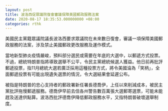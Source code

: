```yaml
---
layout: post
title: 波洛西促眾議院復會審議保障美國郵政服務法案
date: 2020-08-17 18:35:53.000000000 +08:00
categories: rthk
---
```


美國民主黨籍眾議院議長波洛西要求眾議院在未來數日復會，審議一項保障美國郵政服務的法案，涉及禁止美國郵政更改服務及運作模式。

當地新型肺炎疫情嚴峻，預料部分選民或需要在年底的大選中，以郵遞方式投票。不過，總統特朗普指將導致選舉不公平，令民主黨總統候選人獲益。他日前再批評郵遞投票，指11月總統大選若廣泛採用這種投票方式，將令美國淪為「笑柄」，全面郵遞投票有可能出現遺失選票的情況，令大選結果會延遲公布。

被指是特朗普的忠心支持者的郵政署新任署長德喬伊，上任以來削減成本，被民主黨批評拖慢郵遞服務。德喬伊早前去信各州警告數百萬張大選郵寄選票，可能未能趕及送達供點算。波洛西批評德喬伊降低郵政服務水平，又指特朗普破壞選舉制度。
